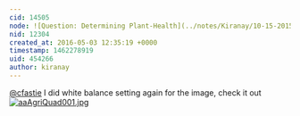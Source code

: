 ```yaml
---
cid: 14505
node: ![Question: Determining Plant-Health](../notes/Kiranay/10-15-2015/question-determining-plant-health)
nid: 12304
created_at: 2016-05-03 12:35:19 +0000
timestamp: 1462278919
uid: 454266
author: kiranay
---
```


[@cfastie](/profile/cfastie) I did white balance setting again for the image, check it out
[![aaAgriQuad001.jpg](//i.publiclab.org/system/images/photos/000/015/906/large/aaAgriQuad001.jpg)](//i.publiclab.org/system/images/photos/000/015/906/original/aaAgriQuad001.jpg)

